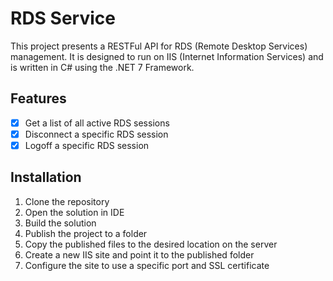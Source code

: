 # RDS Service

This project presents a RESTFul API for RDS (Remote Desktop Services) management. 
It is designed to run on IIS (Internet Information Services) and is written in C# using the .NET 7 Framework.

## Features

- [x] Get a list of all active RDS sessions
- [x] Disconnect a specific RDS session
- [x] Logoff a specific RDS session

## Installation

1. Clone the repository
2. Open the solution in IDE
3. Build the solution
4. Publish the project to a folder
5. Copy the published files to the desired location on the server
6. Create a new IIS site and point it to the published folder
7. Configure the site to use a specific port and SSL certificate